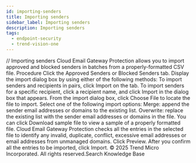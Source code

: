 ```yaml
---
id: importing-senders
title: Importing senders
sidebar_label: Importing senders
description: Importing senders
tags:
  - endpoint-security
  - trend-vision-one
---
```


/*<![CDATA[*/ $('#title').html($('meta[name=map-description]').attr('content')); /*]]>*/ Importing senders Cloud Email Gateway Protection allows you to import approved and blocked senders in batches from a properly-formatted CSV file. Procedure Click the Approved Senders or Blocked Senders tab. Display the import dialog box by using either of the following methods: To import senders and recipients in pairs, click Import on the tab. To import senders for a specific recipient, click a recipient name, and click Import in the dialog box that appears. From the import dialog box, click Choose File to locate the file to import. Select one of the following import options: Merge: append the sender email addresses or domains to the existing list. Overwrite: replace the existing list with the sender email addresses or domains in the file. You can click Download sample file to view a sample of a properly formatted file. Cloud Email Gateway Protection checks all the entries in the selected file to identify any invalid, duplicate, conflict, excessive email addresses or email addresses from unmanaged domains. Click Preview. After you confirm all the entries to be imported, click Import. © 2025 Trend Micro Incorporated. All rights reserved.Search Knowledge Base